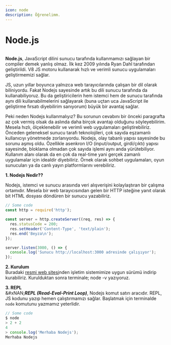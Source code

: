 ```yaml
---
icon: node
description: Öğrenelimm.
---
```


# Node.js

<figure><img src="https://miro.medium.com/v2/resize:fit:1400/format:webp/0*qlOGcybSv1XQ1ISL.png" alt=""><figcaption></figcaption></figure>

**Node.js**, JavaScript dilini sunucu tarafında kullanmamızı sağlayan bir compiler demek yanlış olmaz. İlk kez 2009 yılında Ryan Dahl tarafından geliştirildi. V8 JS motoru kullanarak hızlı ve verimli sunucu uygulamaları geliştirmemizi sağlar.

JS, uzun yıllar boyunca yalnızca web tarayıcılarında çalışan bir dil olarak biliniyordu. Fakat Nodejs sayesinde artık bu dili sunucu tarafında da kullanabiliyoruz. Bu da geliştiricilerin hem istemci hem de sunucu tarafında aynı dili kullanabilmelerini sağlayarak (buna uçtan uca JavaScript ile geliştirme fırsatı diyebilirim sanıyorum) büyük bir avantaj sağlar.

Peki neden Nodejs kullanmalıyız? Bu sorunun cevabını bir önceki paragrafta az çok vermiş olsak da aslında daha birçok avantajı olduğunu söyleyebilirim. Mesela hızlı, ölçeklenebilir ve verimli web uygulamaları geliştirebiliriz. Önceden geleneksel sunucu tarafı teknolojileri, çok sayıda eşzamanlı kullanıcıyı yönetmede zorlanıyordu. Nodejs, olay tabanlı yapısı sayesinde bu sorunu aşmış oldu. Özellikle asenkron I/O (input/output, girdi/çıktı) yapısı sayesinde, bloklama olmadan çok sayıda işlemi aynı anda yürütebiliyor. Kullanım alanı olarak da en çok da real-time yani gerçek zamanlı uygulamalar için idealdir diyebiliriz. Örnek olarak sohbet uygulamaları, oyun sunucuları ya da canlı yayın platformlarını verebiliriz.

**1. Nodejs Nedir??**

Nodejs, istemci ve sunucu arasında veri alışverişini kolaylaştıran bir çalışma ortamıdır. Mesela bir web tarayıcısından gelen bir HTTP isteğine yanıt olarak bit HTML dosyası döndüren bir sunucu yazabiliriz.

```javascript
// Some code
const http = require('http');

const server = http.createServer((req, res) => {
  res.statusCode = 200;
  res.setHeader('Content-Type', 'text/plain');
  res.end('Beyza\n');
});

server.listen(3000, () => {
  console.log('Sunucu http://localhost:3000 adresinde çalışıyor');
});
```

**2. Kurulum**\
Buradaki [resmi web sitesi](https://nodejs.org/)nden işletim sistemimize uygun sürümü indirip kurabiliriz. Kurulduktan sonra terminale; node -v yazıyoruz.

**3. REPL**\
&#xNAN;_**REPL (Read-Eval-Print Loop)**_, Nodejs komut satırı aracıdır. REPL, JS kodunu yazıp hemen çalıştırmamızı sağlar. Başlatmak için terminalde `node` komutunu yazmamız yeterlidir.

```javascript
// Some code
$ node
> 2 + 2
4
> console.log('Merhaba Nodejs');
Merhaba Nodejs
```


